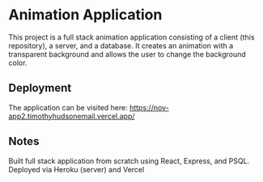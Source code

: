 # Animation Application

This project is a full stack animation application consisting of a client (this repository), a server, and a database. It creates an animation with a transparent background and allows the user to change the background color.

## Deployment

The application can be visited here: https://nov-app2.timothyhudsonemail.vercel.app/

## Notes

Built full stack application from scratch using React, Express, and PSQL.
Deployed via Heroku (server) and Vercel
